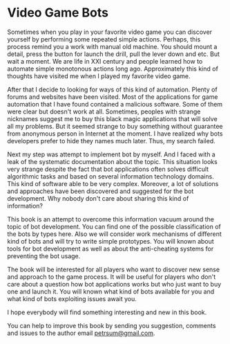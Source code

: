 # Video Game Bots

Sometimes when you play in your favorite video game you can discover yourself by performing some repeated simple actions. Perhaps, this process remind you a work with manual old machine. You should mount a detail, press the button for launch the drill, pull the lever down and etc. But wait a moment. We are life in XXI century and people learned how to automate simple monotonous actions long ago. Approximately this kind of thoughts have visited me when I played my favorite video game.

After that I decide to looking for ways of this kind of automation. Plenty of forums and websites have been visited. Most of the applications for game automation that I have found contained a malicious software. Some of them were clear but doesn't work at all. Sometimes, peoples with strange nicknames suggest me to buy this black magic applications that will solve all my problems. But it seemed strange to buy something without guarantee from anonymous person in Internet at the moment. I have realized why bots developers prefer to hide they names much later. Thus, my search failed.

Next my step was attempt to implement bot by myself. And I faced with a leak of the systematic documentation about the topic. This situation looks very strange despite the fact that bot applications often solves difficult algorithmic tasks and based on several information technology domains. This kind of software able to be very complex. Moreover, a lot of solutions and approaches have been discovered and suggested for the bot development. Why nobody don't care about sharing this kind of information?

This book is an attempt to overcome this information vacuum around the topic of bot development. You can find one of the possible classification of the bots by types here. Also we will consider work mechanisms of different kind of bots and will try to write simple prototypes. You will known about tools for bot development as well as about the anti-cheating systems for preventing the bot usage.

The book will be interested for all players who want to discover new sense and approach to the game process. It will be useful for players who don't care about a question how bot applications works but who just want to buy one and launch it. You will known what kind of bots available for you and what kind of bots exploiting issues await you.

I hope everybody will find something interesting and new in this book.

You can help to improve this book by sending you suggestion, comments and issues to the author email [petrsum@gmail.com](mailto:petrsum@gmail.com).